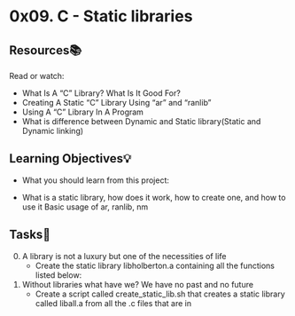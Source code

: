 # 0x09. C - Static libraries
## Resources📚
Read or watch:

* What Is A “C” Library? What Is It Good For?
* Creating A Static “C” Library Using “ar” and “ranlib”
* Using A “C” Library In A Program
* What is difference between Dynamic and Static library(Static and Dynamic linking)
## Learning Objectives💡
* What you should learn from this project:

* What is a static library, how does it work, how to create one, and how to use it
Basic usage of ar, ranlib, nm
## Tasks📝
0. A library is not a luxury but one of the necessities of life
	* Create the static library libholberton.a containing all the functions listed below:
1. Without libraries what have we? We have no past and no future
	* Create a script called create_static_lib.sh that creates a static library called liball.a from all the .c files that are in 
